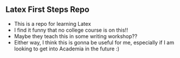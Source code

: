 ## Latex First Steps Repo
* This is a repo for learning Latex
* I find it funny that no college course is on this!!
* Maybe they teach this in some writing workshop??
* Either way, I think this is gonna be useful for me, especially if I am looking to get into Academia in the future :)